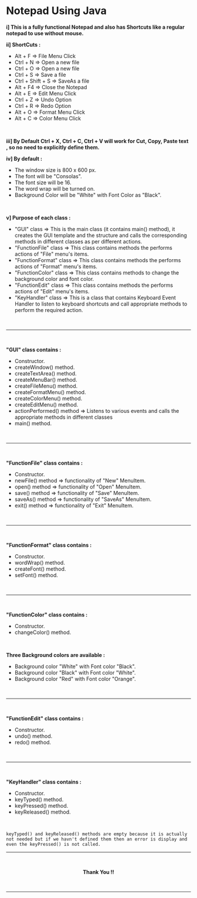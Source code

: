 # Notepad Using Java

**i] This is a fully functional Notepad and also has Shortcuts like a regular notepad to use without mouse.**
<br>


**ii] ShortCuts :**

* Alt + F => File Menu Click
* Ctrl + N => Open a new file
* Ctrl + O => Open a new file
* Ctrl + S => Save a file
* Ctrl + Shift + S => SaveAs a file
* Alt + F4 => Close the Notepad
* Alt + E => Edit Menu Click
* Ctrl + Z => Undo Option
* Ctrl + R => Redo Option
* Alt + O => Format Menu Click
* Alt + C => Color Menu Click
<br>


**iii] By Default Ctrl + X, Ctrl + C, Ctrl + V will work for Cut, Copy, Paste text , so no need to explicitly define them.**
<br>


**iv] By default :**

* The window size is 800 x 600 px.
* The font will be "Consolas".
* The font size will be 16.
* The word wrap will be turned on. 
* Background Color will be "White" with Font Color as "Black".
<br>


**v] Purpose of each class :**

* "GUI" class => This is the main class (it contains main() method), it creates the GUI template and the structure and calls the corresponding methods in different classes as per different actions. 
* "FunctionFile" class => This class contains methods the performs actions of "File" menu's items.
* "FunctionFormat" class => This class contains methods the performs actions of "Format" menu's items.
* "FunctionColor" class => This class contains methods to change the background color and font color.
* "FunctionEdit" class => This class contains methods the performs actions of "Edit" menu's items.
* "KeyHandler" class => This is a class that contains Keyboard Event Handler to listen to keyboard shortcuts and call appropriate methods to perform the required action.

<br>

---

<br>

**"GUI" class contains :**

* Constructor.
* createWindow() method.
* createTextArea() method.
* createMenuBar() method.
* createFileMenu() method.
* createFormatMenu() method.
* createColorMenu() method.
* createEditMenu() method.
* actionPerformed() method => Listens to various events and calls the appropriate methods in different classes
* main() method.

<br>

---

<br>

**"FunctionFile" class contains :**

* Constructor.
* newFile() method => functionality of "New" MenuItem.
* open() method => functionality of "Open" MenuItem.
* save() method => functionality of "Save" MenuItem.
* saveAs() method => functionality of "SaveAs" MenuItem.
* exit() method => functionality of "Exit" MenuItem.

<br>

---

<br>

**"FunctionFormat" class contains :**

* Constructor.
* wordWrap() method.
* createFont() method.
* setFont() method. 

<br>

---

<br>

**"FunctionColor" class contains :**

* Constructor.
* changeColor() method.

<br>

**Three Background colors are available :**

* Background color "White" with Font color "Black".
* Background color "Black" with Font color "White".
* Background color "Red" with Font color "Orange".

<br>

---

<br>


**"FunctionEdit" class contains :**

* Constructor.
* undo() method.
* redo() method.

<br>

---

<br>

**"KeyHandler" class contains :**

* Constructor.
* keyTyped() method.
* keyPressed() method.
* keyReleased() method.

<br>

    keyTyped() and keyReleased() methods are empty because it is actually not needed but if we havn't defined them then an error is display and even the keyPressed() is not called.

---

<br>

<p style = "text-align : center ;"> 
    <strong>Thank You !!</strong> 
</p>

<br>

---